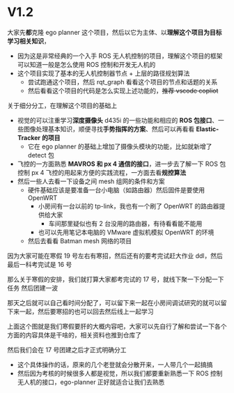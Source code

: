 # V1.2

大家先**都**克隆 ego planner 这个项目，然后以它为主体、以**理解这个项目为目标学习相关知识**，
- 因为这是非常经典的一个入手 ROS 无人机控制的项目，理解这个项目的框架可以知道一般是怎么使用 ROS 控制和开发无人机的
- 这个项目实现了基本的无人机控制器节点 + 上层的路径规划算法
	- 尝试跑通这个项目，然后 rqt_graph 看看这个项目的节点和话题的关系
	- 然后看看这个项目的代码是怎么实现上述功能的，~~推荐 vscode copliot~~


关于细分分工，在理解这个项目的基础上
- 视觉的可以注重学习**深度摄像头** d435i 的一些功能和相应的 **ROS 包接口**、一些图像处理基本知识，顺便寻找**手势指挥的方案**、然后可以再看看 **Elastic-Tracker 的项目**
	- 它在 ego planner 的基础上增加了摄像头模块的功能，比如就新增了 detect 包 
- 飞控的一方面熟悉 **MAVROS 和 px 4 通信的接口**，进一步去了解一下 ROS 包控制 px 4 飞控的用起来方便的实践流程，一方面去看**规控算法**
- 然后一些人去看一下设备之间 mesh 组网的条件和方案
	- 硬件基础应该是要准备一台小电脑（如路由器）然后固件是要使用 OpenWRT
		- 小房间有一台以前的 tp-link，我也有一个刷了 OpenWRT 的路由器提供给大家
			- 车间那里疑似也有 2 台没用的路由器，有待看看能不能用
		- 也可以先用笔记本电脑的 VMware 虚拟机模拟 OpenWRT 的环境
	- 然后去看看 Batman mesh 网络的项目

因为大家可能在寒假 19 号左右有寒招，然后还有的要考完试赶大作业 ddl，然后最后一科考完试是 16 号

那么关于寒假的安排，我们就打算大家都考完试的 17 号，就线下聚一下分配一下任务
然后团建一波

那天之后就可以自己看时间分配了，可以留下来一起在小房间调试研究的就可以留下来一起，然后要寒招的也可以回去然后线上一起学习 

上面这个图就是我们寒假要肝的大概内容吧，大家可以先自行了解和尝试一下各个方面的内容具体是干啥的，相关资料也推到仓库了

然后我们会在 17 号团建之后才正式明确分工
- 这个具体操作的话，原来的几个老登就会分散开来，一人带几个一起搞搞
- 然后因为考核的时候很多人都是视觉，所以我们都要重新熟悉一下 ROS 控制无人机的接口，ego-planner 正好就适合让我们去熟悉


